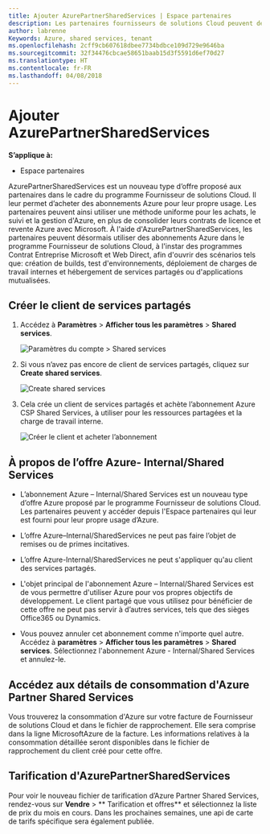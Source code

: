 ```yaml
---
title: Ajouter AzurePartnerSharedServices | Espace partenaires
description: Les partenaires fournisseurs de solutions Cloud peuvent désormais acheter des abonnements Azure pour leur propre usage.
author: labrenne
Keywords: Azure, shared services, tenant
ms.openlocfilehash: 2cff9cb607618dbee7734bdbce109d729e9646ba
ms.sourcegitcommit: 32f34476cbcae58651baab15d3f5591d6ef70d27
ms.translationtype: HT
ms.contentlocale: fr-FR
ms.lasthandoff: 04/08/2018
---
```

# <a name="add-azure-partner-shared-services"></a>Ajouter AzurePartnerSharedServices

**S’applique à:**

-  Espace partenaires

AzurePartnerSharedServices est un nouveau type d’offre proposé aux partenaires dans le cadre du programme Fournisseur de solutions Cloud. Il leur permet d’acheter des abonnements Azure pour leur propre usage. Les partenaires peuvent ainsi utiliser une méthode uniforme pour les achats, le suivi et la gestion d'Azure, en plus de consolider leurs contrats de licence et revente Azure avec Microsoft. À l'aide d'AzurePartnerSharedServices, les partenaires peuvent désormais utiliser des abonnements Azure dans le programme Fournisseur de solutions Cloud, à l'instar des programmes Contrat Entreprise Microsoft et Web Direct, afin d'ouvrir des scénarios tels que: création de builds, test d'environnements, déploiement de charges de travail internes et hébergement de services partagés ou d'applications mutualisées.  

## <a name="create-the-shared-services-tenant"></a>Créer le client de services partagés

1. Accédez à **Paramètres** > **Afficher tous les paramètres** > **Shared services**.

    ![**Paramètres du compte** > **Shared services**](images/sharedservices2.png)

2. Si vous n’avez pas encore de client de services partagés, cliquez sur **Create shared services**.

    ![Create shared services](images/sharedservices3.png)

3. Cela crée un client de services partagés et achète l’abonnement Azure CSP Shared Services, à utiliser pour les ressources partagées et la charge de travail interne.

    ![Créer le client et acheter l’abonnement](images/sharedservices5.png)

## <a name="about-the-azure--internalshared-services-offer"></a>À propos de l’offre Azure- Internal/Shared Services

- L’abonnement Azure – Internal/Shared Services est un nouveau type d’offre Azure proposé par le programme Fournisseur de solutions Cloud. Les partenaires peuvent y accéder depuis l'Espace partenaires qui leur est fourni pour leur propre usage d’Azure. 

- L’offre Azure–Internal/SharedServices ne peut pas faire l’objet de remises ou de primes incitatives.

- L’offre Azure-Internal/SharedServices ne peut s'appliquer qu'au client des services partagés.

- L'objet principal de l'abonnement Azure – Internal/Shared Services est de vous permettre d'utiliser Azure pour vos propres objectifs de développement. Le client partagé que vous utilisez pour bénéficier de cette offre ne peut pas servir à d’autres services, tels que des sièges Office365 ou Dynamics. 

- Vous pouvez annuler cet abonnement comme n'importe quel autre. Accédez à **paramètres** > **Afficher tous les paramètres** > **Shared services**. Sélectionnez l'abonnement Azure - Internal/Shared Services et annulez-le.

## <a name="accessing-azure-partner-shared-services-consumption-details"></a>Accédez aux détails de consommation d'Azure Partner Shared Services

Vous trouverez la consommation d'Azure sur votre facture de Fournisseur de solutions Cloud et dans le fichier de rapprochement. Elle sera comprise dans la ligne MicrosoftAzure de la facture. Les informations relatives à la consommation détaillée seront disponibles dans le fichier de rapprochement du client créé pour cette offre. 

## <a name="azure-partner-shared-services-pricing"></a>Tarification d'AzurePartnerSharedServices

Pour voir le nouveau fichier de tarification d’Azure Partner Shared Services, rendez-vous sur **Vendre** > ** Tarification et offres** et sélectionnez la liste de prix du mois en cours. Dans les prochaines semaines, une api de carte de tarifs spécifique sera également publiée.


